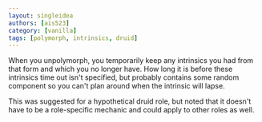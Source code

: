 ```yaml
---
layout: singleidea
authors: [ais523]
category: [vanilla]
tags: [polymorph, intrinsics, druid]
---
```

When you unpolymorph, you temporarily keep any intrinsics you had from that form
and which you no longer have. How long it is before these intrinsics time out
isn't specified, but probably contains some random component so you can't
plan around when the intrinsic will lapse.

This was suggested for a hypothetical druid role, but noted that it doesn't have
to be a role-specific mechanic and could apply to other roles as well.
